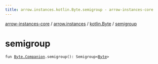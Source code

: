 ```yaml
---
title: arrow.instances.kotlin.Byte.semigroup - arrow-instances-core
---
```


[arrow-instances-core](../../index.html) / [arrow.instances](../index.html) / [kotlin.Byte](index.html) / [semigroup](./semigroup.html)

# semigroup

`fun `[`Byte.Companion`](https://kotlinlang.org/api/latest/jvm/stdlib/kotlin/-byte/-companion/index.html)`.semigroup(): Semigroup<`[`Byte`](https://kotlinlang.org/api/latest/jvm/stdlib/kotlin/-byte/index.html)`>`